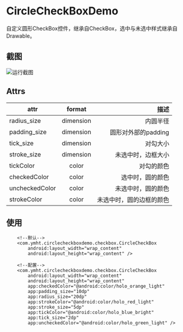 # CircleCheckBoxDemo
自定义圆形CheckBox控件，继承自CheckBox，选中与未选中样式继承自Drawable。
## 截图
![运行截图](https://github.com/ymht/CircleCheckBoxDemo/blob/master/art/screenshot.gif)
## Attrs
attr|format|描述
---|:--:|---:
radius_size|dimension|内圆半径
padding_size|dimension|圆形对外部的padding
tick_size|dimension|对勾大小
stroke_size|dimension|未选中时，边框大小
tickColor|color|对勾的颜色
checkedColor|color|选中时，圆的颜色
uncheckedColor|color|未选中时，圆的颜色
strokeColor|color|未选中时，圆的边框的颜色
## 使用
```
    <!--默认-->
    <com.ymht.circlecheckboxdemo.checkbox.CircleCheckBox
        android:layout_width="wrap_content"
        android:layout_height="wrap_content" />
        
    <!--配置-->
    <com.ymht.circlecheckboxdemo.checkbox.CircleCheckBox
        android:layout_width="wrap_content"
        android:layout_height="wrap_content"
        app:checkedColor="@android:color/holo_orange_light"
        app:padding_size="10dp"
        app:radius_size="20dp"
        app:strokeColor="@android:color/holo_red_light"
        app:stroke_size="5dp"
        app:tickColor="@android:color/holo_blue_bright"
        app:tick_size="2dp"
        app:uncheckedColor="@android:color/holo_green_light" />
```
